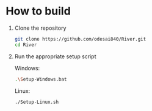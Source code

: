 # How to build

1. Clone the repository

    ```sh
    git clone https://github.com/odesai840/River.git
    cd River
    ```

2. Run the appropriate setup script

    Windows:

    ```sh
    .\Setup-Windows.bat
    ```

    Linux:

    ```sh
    ./Setup-Linux.sh
    ```
